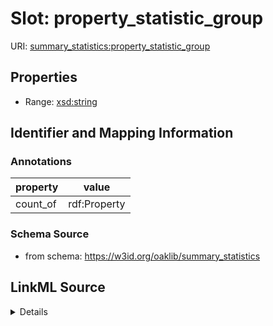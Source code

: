 # Slot: property_statistic_group

URI: [summary_statistics:property_statistic_group](https://w3id.org/oaklib/summary_statistics.property_statistic_group)



<!-- no inheritance hierarchy -->






## Properties

* Range: [xsd:string](http://www.w3.org/2001/XMLSchema#string)







## Identifier and Mapping Information





### Annotations

| property | value |
| --- | --- |
| count_of | rdf:Property |



### Schema Source


* from schema: https://w3id.org/oaklib/summary_statistics




## LinkML Source

<details>
```yaml
name: property_statistic_group
annotations:
  count_of:
    tag: count_of
    value: rdf:Property
from_schema: https://w3id.org/oaklib/summary_statistics
rank: 1000
alias: property_statistic_group
is_grouping_slot: true
range: string

```
</details>